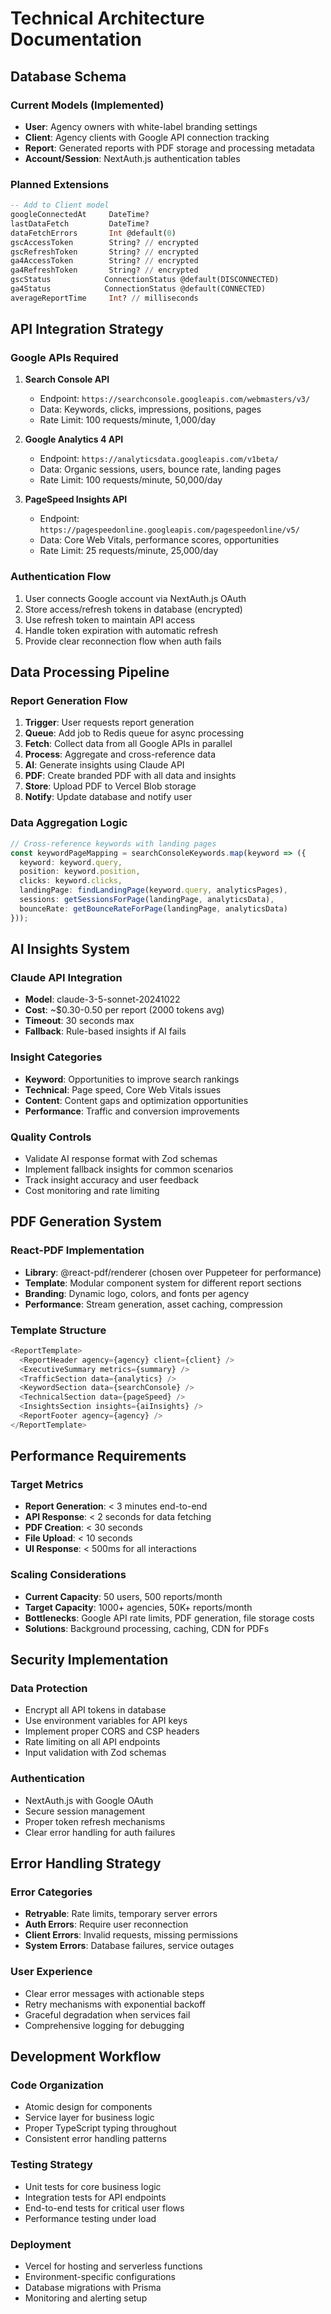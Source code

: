 # Technical Architecture Documentation

## Database Schema

### Current Models (Implemented)
- **User**: Agency owners with white-label branding settings
- **Client**: Agency clients with Google API connection tracking
- **Report**: Generated reports with PDF storage and processing metadata
- **Account/Session**: NextAuth.js authentication tables

### Planned Extensions
```sql
-- Add to Client model
googleConnectedAt     DateTime?
lastDataFetch         DateTime?
dataFetchErrors       Int @default(0)
gscAccessToken        String? // encrypted
gscRefreshToken       String? // encrypted
ga4AccessToken        String? // encrypted
ga4RefreshToken       String? // encrypted
gscStatus            ConnectionStatus @default(DISCONNECTED)
ga4Status            ConnectionStatus @default(CONNECTED)
averageReportTime     Int? // milliseconds
```

## API Integration Strategy

### Google APIs Required
1. **Search Console API**
   - Endpoint: `https://searchconsole.googleapis.com/webmasters/v3/`
   - Data: Keywords, clicks, impressions, positions, pages
   - Rate Limit: 100 requests/minute, 1,000/day

2. **Google Analytics 4 API**
   - Endpoint: `https://analyticsdata.googleapis.com/v1beta/`
   - Data: Organic sessions, users, bounce rate, landing pages
   - Rate Limit: 100 requests/minute, 50,000/day

3. **PageSpeed Insights API**
   - Endpoint: `https://pagespeedonline.googleapis.com/pagespeedonline/v5/`
   - Data: Core Web Vitals, performance scores, opportunities
   - Rate Limit: 25 requests/minute, 25,000/day

### Authentication Flow
1. User connects Google account via NextAuth.js OAuth
2. Store access/refresh tokens in database (encrypted)
3. Use refresh token to maintain API access
4. Handle token expiration with automatic refresh
5. Provide clear reconnection flow when auth fails

## Data Processing Pipeline

### Report Generation Flow
1. **Trigger**: User requests report generation
2. **Queue**: Add job to Redis queue for async processing
3. **Fetch**: Collect data from all Google APIs in parallel
4. **Process**: Aggregate and cross-reference data
5. **AI**: Generate insights using Claude API
6. **PDF**: Create branded PDF with all data and insights
7. **Store**: Upload PDF to Vercel Blob storage
8. **Notify**: Update database and notify user

### Data Aggregation Logic
```typescript
// Cross-reference keywords with landing pages
const keywordPageMapping = searchConsoleKeywords.map(keyword => ({
  keyword: keyword.query,
  position: keyword.position,
  clicks: keyword.clicks,
  landingPage: findLandingPage(keyword.query, analyticsPages),
  sessions: getSessionsForPage(landingPage, analyticsData),
  bounceRate: getBounceRateForPage(landingPage, analyticsData)
}));
```

## AI Insights System

### Claude API Integration
- **Model**: claude-3-5-sonnet-20241022
- **Cost**: ~$0.30-0.50 per report (2000 tokens avg)
- **Timeout**: 30 seconds max
- **Fallback**: Rule-based insights if AI fails

### Insight Categories
- **Keyword**: Opportunities to improve search rankings
- **Technical**: Page speed, Core Web Vitals issues
- **Content**: Content gaps and optimization opportunities
- **Performance**: Traffic and conversion improvements

### Quality Controls
- Validate AI response format with Zod schemas
- Implement fallback insights for common scenarios
- Track insight accuracy and user feedback
- Cost monitoring and rate limiting

## PDF Generation System

### React-PDF Implementation
- **Library**: @react-pdf/renderer (chosen over Puppeteer for performance)
- **Template**: Modular component system for different report sections
- **Branding**: Dynamic logo, colors, and fonts per agency
- **Performance**: Stream generation, asset caching, compression

### Template Structure
```typescript
<ReportTemplate>
  <ReportHeader agency={agency} client={client} />
  <ExecutiveSummary metrics={summary} />
  <TrafficSection data={analytics} />
  <KeywordSection data={searchConsole} />
  <TechnicalSection data={pageSpeed} />
  <InsightsSection insights={aiInsights} />
  <ReportFooter agency={agency} />
</ReportTemplate>
```

## Performance Requirements

### Target Metrics
- **Report Generation**: < 3 minutes end-to-end
- **API Response**: < 2 seconds for data fetching
- **PDF Creation**: < 30 seconds
- **File Upload**: < 10 seconds
- **UI Response**: < 500ms for all interactions

### Scaling Considerations
- **Current Capacity**: 50 users, 500 reports/month
- **Target Capacity**: 1000+ agencies, 50K+ reports/month
- **Bottlenecks**: Google API rate limits, PDF generation, file storage costs
- **Solutions**: Background processing, caching, CDN for PDFs

## Security Implementation

### Data Protection
- Encrypt all API tokens in database
- Use environment variables for API keys
- Implement proper CORS and CSP headers
- Rate limiting on all API endpoints
- Input validation with Zod schemas

### Authentication
- NextAuth.js with Google OAuth
- Secure session management
- Proper token refresh mechanisms
- Clear error handling for auth failures

## Error Handling Strategy

### Error Categories
- **Retryable**: Rate limits, temporary server errors
- **Auth Errors**: Require user reconnection
- **Client Errors**: Invalid requests, missing permissions
- **System Errors**: Database failures, service outages

### User Experience
- Clear error messages with actionable steps
- Retry mechanisms with exponential backoff
- Graceful degradation when services fail
- Comprehensive logging for debugging

## Development Workflow

### Code Organization
- Atomic design for components
- Service layer for business logic
- Proper TypeScript typing throughout
- Consistent error handling patterns

### Testing Strategy
- Unit tests for core business logic
- Integration tests for API endpoints
- End-to-end tests for critical user flows
- Performance testing under load

### Deployment
- Vercel for hosting and serverless functions
- Environment-specific configurations
- Database migrations with Prisma
- Monitoring and alerting setup